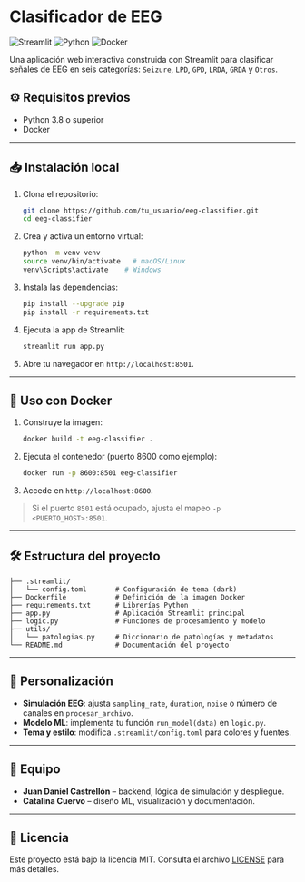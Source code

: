 # Clasificador de EEG

![Streamlit](https://img.shields.io/badge/Streamlit-v1.0-orange) ![Python](https://img.shields.io/badge/Python-3.9-blue) ![Docker](https://img.shields.io/badge/Docker-ready-blue)

Una aplicación web interactiva construida con Streamlit para clasificar señales de EEG en seis categorías: `Seizure`, `LPD`, `GPD`, `LRDA`, `GRDA` y `Otros`.

## ⚙️ Requisitos previos

* Python 3.8 o superior
* Docker

---

## 📥 Instalación local

1. Clona el repositorio:

   ```bash
   git clone https://github.com/tu_usuario/eeg-classifier.git
   cd eeg-classifier
   ```
2. Crea y activa un entorno virtual:

   ```bash
   python -m venv venv
   source venv/bin/activate   # macOS/Linux
   venv\Scripts\activate    # Windows
   ```
3. Instala las dependencias:

   ```bash
   pip install --upgrade pip
   pip install -r requirements.txt
   ```
4. Ejecuta la app de Streamlit:

   ```bash
   streamlit run app.py
   ```
5. Abre tu navegador en `http://localhost:8501`.

---

## 🐳 Uso con Docker

1. Construye la imagen:

   ```bash
   docker build -t eeg-classifier .
   ```
2. Ejecuta el contenedor (puerto 8600 como ejemplo):

   ```bash
   docker run -p 8600:8501 eeg-classifier
   ```
3. Accede en `http://localhost:8600`.

> Si el puerto `8501` está ocupado, ajusta el mapeo `-p <PUERTO_HOST>:8501`.

---

## 🛠 Estructura del proyecto

```text
├── .streamlit/
│   └── config.toml       # Configuración de tema (dark)
├── Dockerfile            # Definición de la imagen Docker
├── requirements.txt      # Librerías Python
├── app.py                # Aplicación Streamlit principal
├── logic.py              # Funciones de procesamiento y modelo
├── utils/
│   └── patologias.py     # Diccionario de patologías y metadatos
└── README.md             # Documentación del proyecto
```

---

## 🔧 Personalización

* **Simulación EEG**: ajusta `sampling_rate`, `duration`, `noise` o número de canales en `procesar_archivo`.
* **Modelo ML**: implementa tu función `run_model(data)` en `logic.py`.
* **Tema y estilo**: modifica `.streamlit/config.toml` para colores y fuentes.

---

## 👥 Equipo

* **Juan Daniel Castrellón** – backend, lógica de simulación y despliegue.
* **Catalina Cuervo** – diseño ML, visualización y documentación.

---

## 📄 Licencia

Este proyecto está bajo la licencia MIT. Consulta el archivo [LICENSE](LICENSE) para más detalles.
